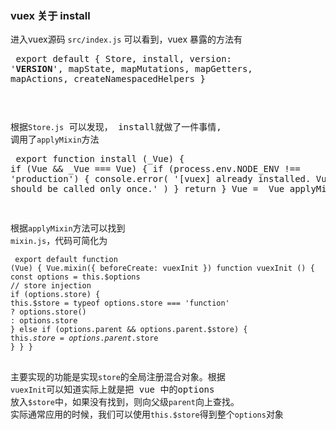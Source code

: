 ### vuex 关于 install

进入vuex源码 `src/index.js` 可以看到，vuex 暴露的方法有
    <pre>
    export default {
    Store,
    install,
    version: '__VERSION__',
    mapState,
    mapMutations,
    mapGetters,
    mapActions,
    createNamespacedHelpers
    }
    <pre>

根据`Store.js` 可以发现， install就做了一件事情, 调用了`applyMixin`方法
    <pre>
    export function install (_Vue) {
        if (Vue && _Vue === Vue) {
            if (process.env.NODE_ENV !== 'production') {
            console.error(
                '[vuex] already installed. Vue.use(Vuex) should be called only once.'
            )
            }
            return
        }
        Vue = _Vue
        applyMixin(Vue)
        }
    </pre>

根据`applyMixin`方法可以找到 `mixin.js`，代码可简化为
    <pre><code>
        export default function (Vue) {
            Vue.mixin({ beforeCreate: vuexInit })
            function vuexInit () {
                const options = this.$options
                // store injection
                if (options.store) {
                this.$store = typeof options.store === 'function'
                    ? options.store()
                    : options.store
                } else if (options.parent && options.parent.$store) {
                this.$store = options.parent.$store
                }
            }
        }
    </code></pre>
主要实现的功能是实现`store`的全局注册混合对象。根据 `vuexInit`可以知道实际上就是把 vue 中的options 放入`$store`中，如果没有找到，则向父级`parent`向上查找。
实际通常应用的时候，我们可以使用`this.$store`得到整个`options`对象
